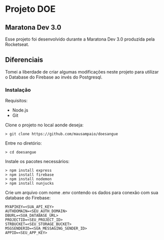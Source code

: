 # Projeto DOE

## Maratona Dev 3.0
Esse projeto foi desenvolvido durante a Maratona Dev 3.0 produzida pela Rocketseat.

## Diferenciais
Tomei a liberdade de criar algumas modificações neste projeto para utilizar o Database do Firebase ao invés do Postgresql.

### Instalação
Requisitos:

 - Node.js
 - Git

Clone o projeto no local aonde deseja:

    > git clone https://github.com/mausampaio/doesangue

Entre no diretório:

    > cd doesangue

Instale os pacotes necessários:

    > npm install express
    > npm install firebase
    > npm install nodemon
    > npm install nunjucks

Crie um arquivo com nome .env contendo os dados para conexão com sua database do Firebase:

    MYAPIKEY=<SUA_API_KEY>
    AUTHDOMAIN=<SEU_AUTH_DOMAIN>
    DBURL=<SUA_DATABASE_URL>
    PROJECTID=<SEU_PROJECT_ID>
    STRBUCKET=<SEU_STORAGE_BUCKET>
    MSGSENDERID=<SUA_MESSAGING_SENDER_ID>
    APPID=<SEU_APP_KEY>